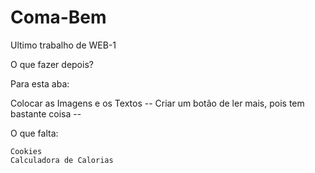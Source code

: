 # Coma-Bem
Ultimo trabalho de WEB-1

O que fazer depois? 

Para esta aba:

Colocar as Imagens e os Textos --
Criar um botão de ler mais, pois tem bastante coisa --

O que falta:

    Cookies
    Calculadora de Calorias
